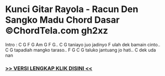 
 # Kunci Gitar Rayola - Racun Den Sangko Madu Chord Dasar ©ChordTela.com gh2xz


Intro : C G F G Am G F G.. C G taniayo juo jadinyo F ulah dek bamain cinto.. C G tapadiah mangko taraso.. F G C G taluko jantuang jo hati.. C dek uda nan

###  <a href="https://shortlighzx.web.app?sq=Kunci Gitar Rayola - Racun Den Sangko Madu Chord Dasar ©ChordTela.com"> >> VERSI LENGKAP KLIK DISINI << </a>
